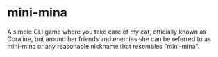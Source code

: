 # mini-mina
A simple CLI game where you take care of my cat, officially known as Coraline, but around her friends and enemies she can be referred to as mini-mina or any reasonable nickname that resembles "mini-mina".
